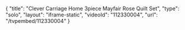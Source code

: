 {
    "title": "Clever Carriage Home 3piece Mayfair Rose Quilt Set",
    "type": "solo",
    "layout": "iframe-static",
    "videoId": "112330004",
    "url": "\/tvpembed\/112330004"
}